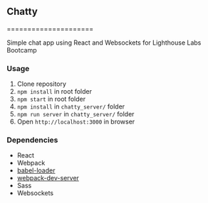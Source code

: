 ## Chatty
=====================

Simple chat app using React and Websockets for Lighthouse Labs Bootcamp


### Usage

1. Clone repository
2. `npm install` in root folder
3. `npm start` in root folder
4. `npm install` in `chatty_server/` folder
5. `npm run server` in `chatty_server/` folder
6. Open `http://localhost:3000` in browser


### Dependencies

* React
* Webpack
* [babel-loader](https://github.com/babel/babel-loader)
* [webpack-dev-server](https://github.com/webpack/webpack-dev-server)
* Sass
* Websockets

